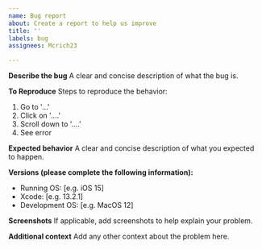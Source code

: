 ```yaml
---
name: Bug report
about: Create a report to help us improve
title: ''
labels: bug
assignees: Mcrich23

---
```


**Describe the bug**
A clear and concise description of what the bug is.

**To Reproduce**
Steps to reproduce the behavior:
1. Go to '...'
2. Click on '....'
3. Scroll down to '....'
4. See error

**Expected behavior**
A clear and concise description of what you expected to happen.

**Versions (please complete the following information):**
 - Running OS: [e.g. iOS 15]
 - Xcode: [e.g. 13.2.1]
 - Development OS: [e.g. MacOS 12]

**Screenshots**
If applicable, add screenshots to help explain your problem.

**Additional context**
Add any other context about the problem here.
